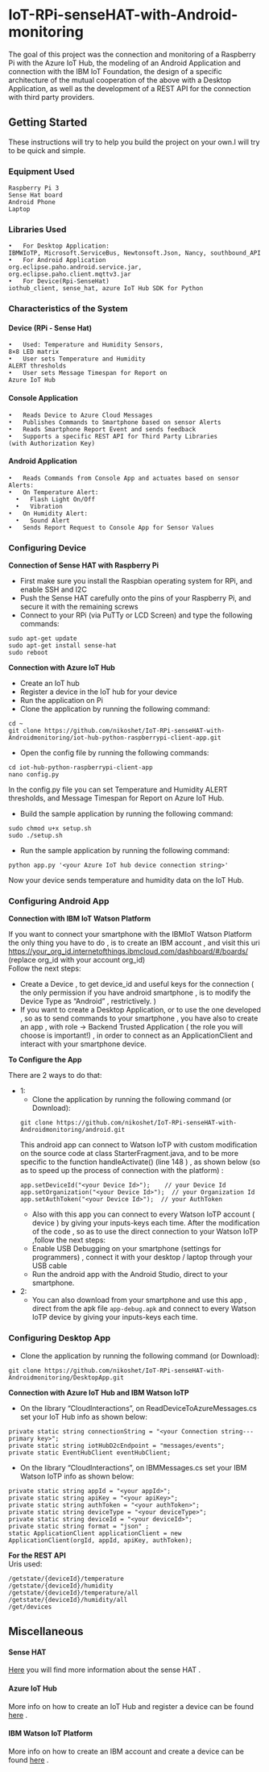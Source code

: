 # IoT-RPi-senseHAT-with-Android-monitoring

The goal of this project was the connection and monitoring of a Raspberry Pi with the Azure IoT Hub, the modeling of an Android Application and connection with the IBM IoT Foundation, the design of a specific architecture of the mutual cooperation of the above with a  Desktop Application, as well as the development of a REST API for the connection with third party providers. 


## Getting Started
These instructions will try to help you build the project on your own.I will try to be quick and simple.
### Equipment Used
```
Raspberry Pi 3 
Sense Hat board  
Android Phone 
Laptop 
```
### Libraries Used 
```
•   For Desktop Application: 
IBMWIoTP, Microsoft.ServiceBus, Newtonsoft.Json, Nancy, southbound_API 
•   For Android Application 
org.eclipse.paho.android.service.jar, org.eclipse.paho.client.mqttv3.jar 
•   For Device(Rpi-SenseHat) 
iothub_client, sense_hat, azure IoT Hub SDK for Python 
```


### Characteristics of the System

#### Device (RPi - Sense Hat)
```
•   Used: Temperature and Humidity Sensors, 
8×8 LED matrix
•   User sets Temperature and Humidity 
ALERT thresholds
•   User sets Message Timespan for Report on 
Azure IoT Hub
```

#### Console Application
```
•   Reads Device to Azure Cloud Messages
•   Publishes Commands to Smartphone based on sensor Alerts
•   Reads Smartphone Report Event and sends feedback
•   Supports a specific REST API for Third Party Libraries
(with Authorization Key)
```

#### Android Application
```
•   Reads Commands from Console App and actuates based on sensor Alerts:
•   On Temperature Alert:
  •   Flash Light On/Off
  •   Vibration
•   On Humidity Alert:
  •   Sound Alert
•   Sends Report Request to Console App for Sensor Values
```


### Configuring Device 
**Connection of Sense HAT with Raspberry Pi** 
* First make sure you install the Raspbian operating system for RPi, and enable SSH and I2C 
* Push the Sense HAT carefully onto the pins of your Raspberry Pi, and secure it with the remaining screws 
* Connect to your RPi (via PuTTy or LCD Screen) and type the following commands: 
```
sudo apt-get update 
sudo apt-get install sense-hat 
sudo reboot 
```
 
**Connection with Azure IoT Hub** 
* Create an IoT hub 
* Register a device in the IoT hub for your device 
* Run the application on Pi 
* Clone the application by running the following command: 
```
cd ~ 
git clone https://github.com/nikoshet/IoT-RPi-senseHAT-with-Androidmonitoring/iot-hub-python-raspberrypi-client-app.git 
```
* Open the config file by running the following commands: 
```
cd iot-hub-python-raspberrypi-client-app 
nano config.py 
```
In the config.py file you can set Temperature and Humidity ALERT thresholds, and Message Timespan for Report on Azure IoT Hub. 
* Build the sample application by running the following command: 
```
sudo chmod u+x setup.sh 
sudo ./setup.sh 
```
* Run the sample application by running the following command: 
```
python app.py '<your Azure IoT hub device connection string>' 
```
Now your device sends temperature and humidity data on the IoT Hub. 


### Configuring Android App 
**Connection with IBM IoT Watson Platform** 

If you want to connect your smartphone with the IBMIoT Watson Platform the only thing you have to do , is to create an IBM account , and visit this uri  
https://your_org_id.internetofthings.ibmcloud.com/dashboard/#/boards/ 
(replace org_id with your account org_id)<br> 
Follow the next steps: 
* Create a Device , to get device_id and useful keys for the connection ( the only permission if you have android smartphone , is to modify the Device Type as “Android” , restrictively. )  
* If you want to create a Desktop Application, or to use the one developed , so as to send commands to your smartphone , you have also to create an app , with role → Backend Trusted Application ( the role you will choose is important!) , in order to connect as an ApplicationClient and interact with your smartphone device. 
 
 
**To Configure the App**

There are 2 ways to do that: 
* 1:
   * Clone the application by running the following command (or Download): 
    ```
    git clone https://github.com/nikoshet/IoT-RPi-senseHAT-with-Androidmonitoring/android.git 
    ```
    This android app can connect to Watson IoTP with custom  modification on the source code at class StarterFragment.java, and to be more specific to the function handleActivate() (line 148 )  , as shown below (so as to speed up the process of connection with the platform) : 
     ```
    app.setDeviceId("<your Device Id>");    // your Device Id 
    app.setOrganization("<your Device Id>");  // your Organization Id 
    app.setAuthToken("<your Device Id>");  // your AuthToken 
    ``` 
   * Also with this app you can connect to every Watson IoTP account ( device ) by giving your inputs-keys each time. 
After the modification of the code , so as to use the direct connection to your Watson IoTP ,follow the next steps:  
   * Enable USB Debugging on your smartphone (settings for programmers) , connect it with your desktop / laptop through your USB cable  
   * Run the android app with the Android Studio, direct to your smartphone. 
* 2:
   * You can also download from your smartphone and use this app , direct from the apk file ` app-debug.apk `  and connect to every Watson IoTP device by giving your inputs-keys each time.

### Configuring Desktop App 
* Clone the application by running the following command (or Download): 
```
git clone https://github.com/nikoshet/IoT-RPi-senseHAT-with-Androidmonitoring/DesktopApp.git 
```
**Connection with Azure IoT Hub and IBM Watson IoTP**
* On the library “CloudInteractions”, on ReadDeviceToAzureMessages.cs set your IoT Hub info as shown below: 
```
private static string connectionString = "<your Connection string---primary key>"; 
private static string iotHubD2cEndpoint = "messages/events"; 
private static EventHubClient eventHubClient; 
``` 
* On the library “CloudInteractions”, on IBMMessages.cs set your IBM Watson IoTP info as shown below:
``` private static string orgId = "<your orgId>"; 
private static string appId = "<your appId>"; 
private static string apiKey = "<your apiKey>"; 
private static string authToken = "<your authToken>"; 
private static string deviceType = "<your deviceType>"; 
private static string deviceId = "<your deviceId>"; 
private static string format = "json" ; 
static ApplicationClient applicationClient = new ApplicationClient(orgId, appId, apiKey, authToken); 
```  
 
**For the REST API** 
<br>Uris used: 
```  
/getstate/{deviceId}/temperature 
/getstate/{deviceId}/humidity 
/getstate/{deviceId}/temperature/all 
/getstate/{deviceId}/humidity/all 
/get/devices
```  

## Miscellaneous
#### Sense HAT
[Here](https://raspberrypi.dk/wp-content/uploads/2015/08/raspberry-pi-sense-hat.pdf) you will find more information about the sense HAT .


#### Azure IoT Hub
More info on how to create an IoT Hub and register a device can be found [here](https://docs.microsoft.com/en-us/azure/iot-hub/iot-hub-raspberry-pi-kit-pythonget-started) . 


#### IBM Watson IoT Platform
More info on how to create an IBM account and create a device can be found [here](https://console.bluemix.net/docs/services/IoT/getting-started.html#getting-started-with-iotp) .
